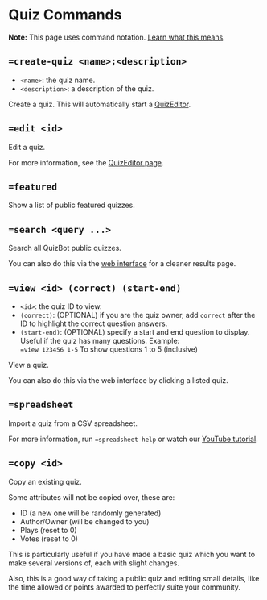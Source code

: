 # Quiz Commands

**Note:** This page uses command notation. [Learn what this means](/commands/notation).

## `=create-quiz <name>;<description>`

- `<name>`: the quiz name.
- `<description>`: a description of the quiz.

Create a quiz. This will automatically start a [QuizEditor](../quizzes/quizeditor.md).

## `=edit <id>`

Edit a quiz.

For more information, see the [QuizEditor page](../quizzes/quizeditor.md).

## `=featured`

Show a list of public featured quizzes.

## `=search <query ...>`

Search all QuizBot public quizzes.

You can also do this via the [web interface](https://quizbot.xyz/explore) for a cleaner results page.

## `=view <id> (correct) (start-end)`

- `<id>`: the quiz ID to view.
- `(correct)`: (OPTIONAL) if you are the quiz owner, add `correct` after the ID to highlight the correct question answers.
- `(start-end)`: (OPTIONAL) specify a start and end question to display. Useful if the quiz has many questions.  Example:  
`=view 123456 1-5` To show questions 1 to 5 (inclusive)

View a quiz.

You can also do this via the web interface by clicking a listed quiz.

## `=spreadsheet`

Import a quiz from a CSV spreadsheet.

For more information, run `=spreadsheet help` or watch our [YouTube tutorial](https://youtu.be/4bcpmbIlrPw).

## `=copy <id>`

Copy an existing quiz.

Some attributes will not be copied over, these are:

- ID (a new one will be randomly generated)
- Author/Owner (will be changed to you)
- Plays (reset to 0)
- Votes (reset to 0)

This is particularly useful if you have made a basic quiz which you want to make several versions of, each with slight changes.

Also, this is a good way of taking a public quiz and editing small details, like the time allowed or points awarded to perfectly suite your community.
